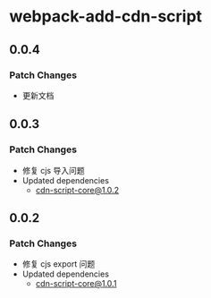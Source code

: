 # webpack-add-cdn-script

## 0.0.4

### Patch Changes

- 更新文档

## 0.0.3

### Patch Changes

- 修复 cjs 导入问题
- Updated dependencies
  - cdn-script-core@1.0.2

## 0.0.2

### Patch Changes

- 修复 cjs export 问题
- Updated dependencies
  - cdn-script-core@1.0.1
